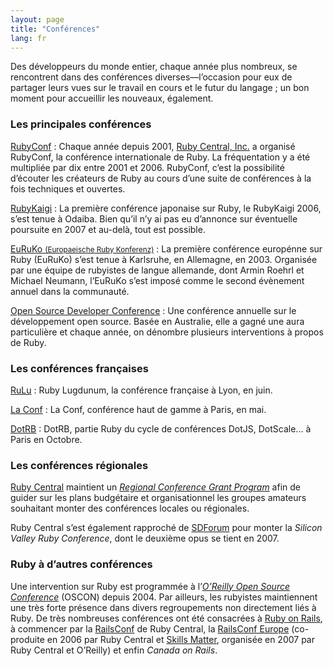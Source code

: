 ```yaml
---
layout: page
title: "Conférences"
lang: fr
---
```


Des développeurs du monde entier, chaque année plus nombreux, se
rencontrent dans des conférences diverses—l’occasion pour eux de
partager leurs vues sur le travail en cours et le futur du langage ; un
bon moment pour accueillir les nouveaux, également.

### Les principales conférences

[RubyConf][1]
: Chaque année depuis 2001, [Ruby Central, Inc.][2] a organisé RubyConf,
  la conférence internationale de Ruby. La fréquentation y a été
  multipliée par dix entre 2001 et 2006. RubyConf, c’est la possibilité
  d’écouter les créateurs de Ruby au cours d’une suite de conférences à
  la fois techniques et ouvertes.

[RubyKaigi][3]
: La première conférence japonaise sur Ruby, le RubyKaigi 2006, s’est
  tenue à Odaiba. Bien qu’il n’y ai pas eu d’annonce sur éventuelle
  poursuite en 2007 et au-delà, tout est possible.

[EuRuKo <small>(Europaeische Ruby Konferenz)</small>][4]
: La première conférence europénne sur Ruby (EuRuKo) s’est tenue à
  Karlsruhe, en Allemagne, en 2003. Organisée par une équipe de
  rubyistes de langue allemande, dont Armin Roehrl et Michael Neumann,
  l’EuRuKo s’est imposé comme le second évènement annuel dans la
  communauté.

[Open Source Developer Conference][5]
: Une conférence annuelle sur le développement open source. Basée en
  Australie, elle a gagné une aura particulière et chaque année, on
  dénombre plusieurs interventions à propos de Ruby.

### Les conférences françaises

[RuLu][13]
: Ruby Lugdunum, la conférence française à Lyon, en juin.

[La Conf][14]
: La Conf, conférence haut de gamme à Paris, en mai.

[DotRB][15]
: DotRB, partie Ruby du cycle de conférences DotJS, DotScale... à Paris en Octobre.


### Les conférences régionales

[Ruby Central][2] maintient un [*Regional Conference Grant Program*][6]
afin de guider sur les plans budgétaire et organisationnel les groupes
amateurs souhaitant monter des conférences locales ou régionales.

Ruby Central s’est également rapproché de [SDForum][7] pour monter la
*Silicon Valley Ruby Conference*, dont le deuxième opus se tient en
2007.

### Ruby à d’autres conférences

Une intervention sur Ruby est programmée à l’[*O’Reilly Open Source
Conference*][8] (OSCON) depuis 2004. Par ailleurs, les rubyistes
maintiennent une très forte présence dans divers regroupements non
directement liés à Ruby. De très nombreuses conférences ont été
consacrées à [Ruby on Rails][9], à commencer par la [RailsConf][10] de
Ruby Central, la [RailsConf Europe][11] (co-produite en 2006 par Ruby
Central et [Skills Matter][12], organisée en 2007 par Ruby Central et
O’Reilly) et enfin *Canada on Rails*.


[1]: http://www.rubyconf.org/
[2]: http://www.rubycentral.org
[3]: http://rubykaigi.org/
[4]: http://euruko.org
[5]: http://www.osdc.com.au/
[6]: http://www.rubycentral.org/rcg2006.pdf
[7]: http://www.sdforum.org
[8]: http://conferences.oreillynet.com/os2006/
[9]: http://www.rubyonrails.org
[10]: http://www.railsconf.org
[11]: http://europe.railsconf.org
[12]: http://www.skillsmatter.com
[13]: http://rulu.eu
[14]: http://la-conf.org
[15]: http://www.dotrb.eu
